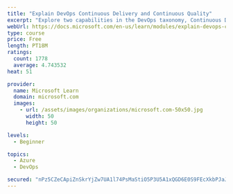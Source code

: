 ```yaml
---
title: "Explain DevOps Continuous Delivery and Continuous Quality"
excerpt: "Explore two capabilities in the DevOps taxonomy, Continuous Delivery and Continuous Quality."
webUrl: https://docs.microsoft.com/en-us/learn/modules/explain-devops-continous-delivery-quality/
type: course
price: Free
length: PT18M
ratings:
  count: 1778
  average: 4.743532
heat: 51

provider:
  name: Microsoft Learn
  domain: microsoft.com
  images:
    - url: /assets/images/organizations/microsoft.com-50x50.jpg
      width: 50
      height: 50

levels:
  - Beginner

topics:
  - Azure
  - DevOps

secured: "nPz5CZeCApiZnSkrYjZw7UA1l74PsMaStiO5P3U5A1xQGD6E0S9FEcXkbPJaJMdvzRD+qV9+MLC3CrMMy797bV2quN/CoHnn8cdV38/fgR/T9Q3UcY0GSjVUm2OUZ0vz5mgqDENSbXQLu9BV/t3NrXPrE/twtNtiUJUp6qegoIF2UXlp6Ue6bo2lIA18t3/s0nhUdE/Z95FO1K3pY9v/rAPSrjsibWm9ZgZD3CYrORAGSkxSjaXveiaIya5ZqPaq9wpkkrj9A9cfvDD0nuOdXhAws9Roo2ZZRa1gBPD8yaJfq+3JqaSyglDPMPDj0yBlAJAeTvSW3uKgY/pC9Ub+Vq9pQxdIUoOXLyA38Bcqq4ZPDq62qb8nvZ0OA2DnyMusfSawURV7J/JaUebYKq9mTTm2Hzo9RdapxUzbyvZyLEY=;hsQn11mc6qdcLTBG9qFjYg=="
---
```


